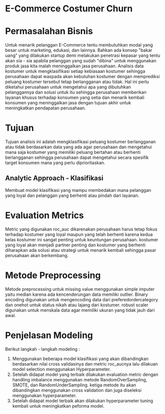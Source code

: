 # E-Commerce Costumer Churn

# Permasalahan Bisnis

Untuk menarik pelanggan E-Commerce tentu membutuhkan modal yang besar untuk marketing, edukasi, dan lainnya. Bahkan ada konsep "bakar uang" yang dilakukan startup 
demi melakukan penetrasi kepasar yang tentu akan sia - sia apabila pelanggan yang sudah "dibina" untuk menggunakan produk jasa kita malah meninggalkan jasa perusahaan. 
Analisis data kostumer untuk mengklasifikasi setiap kebiasaan kostumer sehingga perusahaan dapat waspada akan kebutuhan kostumer dengan memprediksi 
peluang kostumer tersebut tetap berlangganan atau tidak. Hal ini perlu diketahui perusahaan untuk mengetahui apa yang dibutuhkan pelanggannya dan solusi untuk itu sehingga perusahaan memberikan layanan khusus terhadap konsumen yang setia dan menarik kembali konsumen yang meninggalkan jasa dengan tujuan akhir untuk meningkatkan pendapatan perusahaan.

# Tujuan

Tujuan analisis ini adalah mengklasifikasi peluang kostumer berlangganan atau tidak berdasarkan data yang ada agar perusahaan dan mengetahui mana saja 
kostumer yang memiliki peluang bertahan atau berhenti berlangganan sehingga perusahaan dapat mengetahui secara spesifik target konsumen mana yang perlu diprioritaskan.

## Analytic Approach - Klasifikasi

Membuat model klasifikasi yang mampu membedakan mana pelanggan yang loyal dan pelanggan yang berhenti atau pindah dari layanan.

# Evaluation Metrics

Metric yang digunakan roc_auc dikarenakan perusahaan harus tetap fokus terhadap kostumer yang loyal maupun yang telah berhenti karena kedua kelas kostumer ini 
sangat penting untuk keuntungan perusahaan. kostumer yang loyal akan menjadi partner penting dan kostumer yang berhenti diharapkan ada solusi atau strategi untuk 
menarik kembali sehingga pasar perusahaan akan berkembang.

# Metode Preprocessing

Metode preprocessing untuk missing value menggunakan simple imputer yaitu median karena ada kencenderungan data memiliki outlier. Binary encoding digunakan
untuk mengencoding data dari preferedordercategory dan onehot untuk status nikah atau lajang dari kostumer. robust scaler digunakan untuk menskala data agar memiliki ukuran yang tidak jauh dari awal.

# Penjelasan Modeling

Berikut langkah - langkah modeling :
1. Menggunakan beberapa model klasifikasi yang akan dibandingkan berdasarkan nilai cross validasinya dan metric roc_aucnya lalu dilakuan model selection menggunakan Hyperparameter. 
2. Setelah didapat model yang terbaik dilakukan evaluation metric dengan handling imbalance menggunakan metode RandomOverSampling, SMOTE, dan RandomUnderSampling. ketiga metode itu akan dibandingkan menggunakan cross validation dan juga diseleksi menggunakan hyperparameter.
3. Setelah didapat model terbaik akan dilakukan hyperparameter tuning kembali untuk meningkatkan peforma model.
